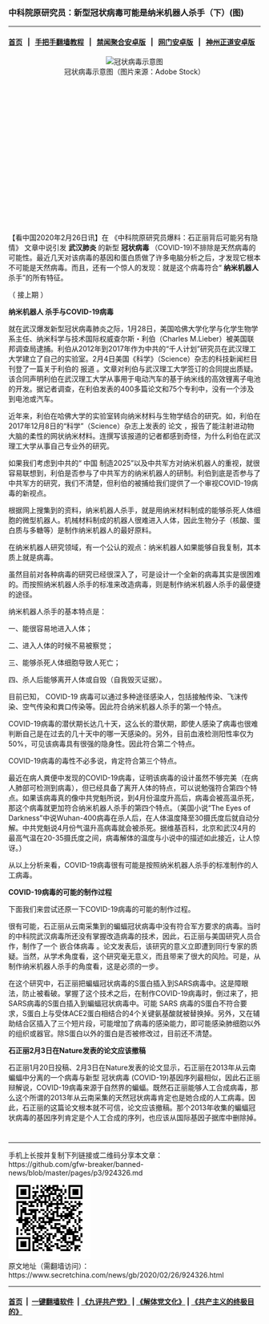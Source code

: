 ### 中科院原研究员：新型冠状病毒可能是纳米机器人杀手（下）(图)
------------------------

#### [首页](https://github.com/gfw-breaker/banned-news/blob/master/README.md) &nbsp;&nbsp;|&nbsp;&nbsp; [手把手翻墙教程](https://github.com/gfw-breaker/guides/wiki) &nbsp;&nbsp;|&nbsp;&nbsp; [禁闻聚合安卓版](https://github.com/gfw-breaker/bn-android) &nbsp;&nbsp;|&nbsp;&nbsp; [网门安卓版](https://github.com/oGate2/oGate) &nbsp;&nbsp;|&nbsp;&nbsp; [神州正道安卓版](https://github.com/SzzdOgate/update) 



<div class="article_right" style="fone-color:#000">
 <p style="text-align: center;">
  <img alt="冠状病毒示意图" src="//img3.secretchina.com/pic/2020/2-7/p2621742a572879684-ss.jpg" style="height:337px; width:600px"/>
  <br>
   冠状病毒示意图（图片来源：Adobe Stock）
   <span id="hideid" name="hideid" style="color:red;display:none;">
    <span href="https://www.secretchina.com">
    </span>
   </span>
  </br>
 </p>
 <div id="txt-mid1-t21-2017">
  <ins class="adsbygoogle" data-ad-client="ca-pub-1276641434651360" data-ad-slot="2451032099" style="display:inline-block;width:336px;height:280px">
  </ins>
  <div id="SC-22xxx">
  </div>
 </div>
 <p>
  【看中国2020年2月26日讯】在
  <span href="https://www.secretchina.com/news/gb/2020/02/06/922132.html" target="_blank">
   《中科院原研究员爆料：石正丽背后可能另有隐情》
  </span>
  文章中说引发
  <strong>
   武汉肺炎
  </strong>
  的新型
  <strong>
   冠状病毒
  </strong>
  （COVID-19)不排除是天然病毒的可能性。最近几天对该病毒的基因和蛋白质做了许多电脑分析之后，才发现它根本不可能是天然病毒。而且，还有一个惊人的发现：就是这个病毒符合“
  <strong>
   纳米机器人
  </strong>
  杀手”的所有特征。
  <span id="hideid" name="hideid" style="color:red;display:none;">
   <span href="https://www.secretchina.com">
   </span>
  </span>
 </p>
 <p>
  （
  <span href="https://www.secretchina.com/news/gb/2020/02/23/924000.html" target="_blank">
   接上期
  </span>
  ）
 </p>
 <p>
  <strong>
   <span href="https://www.secretchina.com/news/gb/tag/纳米机器人" target="_blank">
    纳米机器人
   </span>
   杀手与COVID-19病毒
  </strong>
 </p>
 <p>
  就在武汉爆发新型冠状病毒肺炎之际，1月28日，美国哈佛大学化学与化学生物学系主任、纳米科学与技术国际权威查尔斯・利伯（Charles M.Lieber）被美国联邦调查局逮捕。利伯从2012年到2017年作为中共的“千人计划”研究员在武汉理工大学建立了自己的实验室。2月4日美国《科学》（Science）杂志的科技新闻栏目刊登了一篇关于利伯的
  <span href="https://www.sciencemag.org/news/2020/02/why-did-chinese-university-hire-charles-lieber-do-battery-research" target="_blank">
   报道
  </span>
  。文章对利伯与武汉理工大学签订的合同提出质疑。该合同声明利伯在武汉理工大学从事用于电动汽车的基于纳米线的高效锂离子电池的开发。据记者调查，在利伯发表的400多篇论文和75个专利中，没有一个涉及到电池或汽车。
 </p>
 <p>
  近年来，利伯在哈佛大学的实验室转向纳米材料与生物学结合的研究。如，利伯在2017年12月8日的“科学”（Science）杂志上发表的
  <span href="https://science.sciencemag.org/content/358/6368/1233" target="_blank">
   论文
  </span>
  ，报告了能注射进动物大脑的柔性的网状纳米材料。连撰写该报道的记者都感到奇怪，为什么利伯在武汉理工大学从事自己专业外的研究。
 </p>
 <p>
  如果我们考虑到中共的“
  <span href="https://www.secretchina.com" target="_blank">
   中国
  </span>
  制造2025”以及中共军方对纳米机器人的重视，就很容易联想到，利伯是否参与了中共军方的纳米机器人的研制。利伯到底是否参与了中共军方的研究，我们不清楚，但利伯的被捕给我们提供了一个审视COVID-19病毒的新视点。
 </p>
 <p>
  根据网上搜集到的资料，纳米机器人杀手，就是用纳米材料制成的能够杀死人体细胞的微型机器人。机械材料制成的机器人很难进入人体，因此生物分子（核酸、蛋白质与多糖等）是制作纳米机器人的最好原料。
 </p>
 <p>
  在纳米机器人研究领域，有一个公认的观点：纳米机器人如果能够自我复制，其本质上就是病毒。
 </p>
 <p>
  虽然目前对各种病毒的研究已经很深入了，可是设计一个全新的病毒其实是很困难的。而按照纳米机器人杀手的标准来改造病毒，则是制作纳米机器人杀手的最便捷的途径。
 </p>
 <p>
  纳米机器人杀手的基本特点是：
 </p>
 <p>
  一、能很容易地进入人体；
 </p>
 <p>
  二、进入人体的时候不易被察觉；
 </p>
 <p>
  三、能够杀死人体细胞导致人死亡；
 </p>
 <center>
  <div style="max-width: 632px;height:180px; display: none; text-align: center; margin: 0 auto; overflow: hidden;overflow-x: hidden;">
   <div id="taboola-midarticle-thumbnails" style="max-width: 632px;height:180px;overflow: hidden;overflow-x: hidden;">
   </div>
  </div>
  <div>
   <ins class="adsbygoogle" data-ad-client="ca-pub-1276641434651360" data-ad-format="fluid" data-ad-layout="in-article" data-ad-slot="5164544770" style="display:block; text-align:center;">
   </ins>
  </div>
 </center>
 <p>
  四、杀人后能够离开人体或自毁（自我毁灭证据）。
 </p>
 <p>
  目前已知，
  <span href="https://zh.wikipedia.org/wiki/2019%E5%86%A0%E7%8A%B6%E7%97%85%E6%AF%92%E7%97%85" target="_blank">
   COVID-19
  </span>
  病毒可以通过多种途径感染人，包括接触传染、飞沫传染、空气传染和粪口传染等。因此符合纳米机器人杀手的第一个特点。
 </p>
 <p>
  COVID-19病毒的潜伏期长达几十天，这么长的潜伏期，即使人感染了病毒也很难判断自己是在过去的几十天中的哪一天感染的。另外，目前血液检测阳性率仅为50%，可见该病毒具有很强的隐身性。因此符合第二个特点。
 </p>
 <p>
  COVID-19病毒的毒性不必多说，肯定符合第三个特点。
 </p>
 <center>
  <ins class="adsbygoogle" data-ad-client="ca-pub-1276641434651360" data-ad-format="fluid" data-ad-layout="in-article" data-ad-slot="3646767294" style="display:block; text-align:center;">
  </ins>
 </center>
 <p>
  最近在病人粪便中发现的COVID-19病毒，证明该病毒的设计虽然不够完美（在病人肺部可检测到病毒），但已经具备了离开人体的特点，可以说勉强符合第四个特点。如果该病毒真的像中共党魁所说，到4月份温度升高后，病毒会被高温杀死，那这个病毒就更加符合纳米机器人杀手的第四个特点。（美国小说“The Eyes of Darkness”中说Wuhan-400病毒在杀人后，在人体温度降至30摄氏度后就自动分解。中共党魁说4月份气温升高病毒就会被杀死。据维基百科，北京和武汉4月的最高气温在20-35摄氏度之间，病毒解体的温度与小说中的描述如此接近，让人惊讶。）
 </p>
 <p>
  从以上分析来看，COVID-19病毒很有可能是按照纳米机器人杀手的标准制作的人工病毒。
 </p>
 <p>
  <strong>
   COVID-19病毒的可能的制作过程
  </strong>
 </p>
 <p>
  下面我们来尝试还原一下COVID-19病毒的可能的制作过程。
 </p>
 <p>
  很有可能，石正丽从云南采集到的蝙蝠冠状病毒中没有符合军方要求的病毒。当时的中科院武汉病毒所还没有掌握改造病毒的技术，因此，石正丽与美国研究人员合作，制作了一个
  <span href="https://www.nature.com/articles/nm.3985" target="_blank">
   嵌合体病毒
  </span>
  。论文发表后，该研究的意义立即遭到同行专家的质疑。当然，从学术角度看，这个研究毫无意义，而且带来了很大的风险。可是，从制作纳米机器人杀手的角度看，这是必须的一步。
 </p>
 <p>
  在这个研究中，石正丽把蝙蝠冠状病毒的S蛋白插入到SARS病毒中。这是障眼法，防止被看破。掌握了这个技术之后，在制作COVID-19病毒时，倒过来了，把SARS病毒的S蛋白插入到蝙蝠冠状病毒中。可能
  <span href="https://zh.wikipedia.org/wiki/%E5%9A%B4%E9%87%8D%E6%80%A5%E6%80%A7%E5%91%BC%E5%90%B8%E7%B3%BB%E7%B5%B1%E7%B6%9C%E5%90%88%E7%97%87" target="_blank">
   SARS
  </span>
  病毒的S蛋白不符合要求，S蛋白上与受体ACE2蛋白相结合的4个关键氨基酸就被替换掉。另外，又在辅助结合区插入了三个短片段，可能增加了病毒的感染能力，即可能感染肺细胞以外的组织或器官。除S蛋白以外的蛋白是否被修改过，目前还不清楚。
 </p>
 <p>
  <strong>
   石正丽2月3日在Nature发表的论文应该撤稿
  </strong>
 </p>
 <p>
  石正丽1月20日投稿、2月3日在Nature发表的论文显示，石正丽在2013年从云南蝙蝠中分离的一个病毒与新型
  <span href="https://www.secretchina.com/news/gb/tag/冠状病毒" target="_blank">
   冠状病毒
  </span>
  (COVID-19)基因序列最相似，因此石正丽辩解说，COVID-19病毒来源于自然界的蝙蝠。既然石正丽能够人工合成病毒，那么这个所谓的2013年从云南采集的天然冠状病毒肯定也是她合成的人工病毒。因此，石正丽的这篇论文根本就不可信，论文应该撤稿。那个2013年收集的蝙蝠冠状病毒的基因序列肯定是个人工合成的序列，也应该从国际基因子据库中删除掉。
  <center>
   <div>
    <div id="txt-mid2-t22-2017" style="display: block;  max-height: 351px;  overflow: hidden;">
     <div id="SC-21xxx">
     </div>
     <ins class="adsbygoogle" data-ad-client="ca-pub-1276641434651360" data-ad-format="auto" data-ad-slot="4301710469" data-full-width-responsive="true" style="display:block">
     </ins>
    </div>
   </div>
  </center>
  <div style="padding-top:12px;">
  </div>
 </p>
</div>

<hr/>
手机上长按并复制下列链接或二维码分享本文章：<br/>
https://github.com/gfw-breaker/banned-news/blob/master/pages/p3/924326.md <br/>
<a href='https://github.com/gfw-breaker/banned-news/blob/master/pages/p3/924326.md'><img src='https://github.com/gfw-breaker/banned-news/blob/master/pages/p3/924326.md.png'/></a> <br/>
原文地址（需翻墙访问）：https://www.secretchina.com/news/gb/2020/02/26/924326.html


------------------------
#### [首页](https://github.com/gfw-breaker/banned-news/blob/master/README.md) &nbsp;|&nbsp; [一键翻墙软件](https://github.com/gfw-breaker/nogfw/blob/master/README.md) &nbsp;| [《九评共产党》](https://github.com/gfw-breaker/9ping.md/blob/master/README.md#九评之一评共产党是什么) | [《解体党文化》](https://github.com/gfw-breaker/jtdwh.md/blob/master/README.md) | [《共产主义的终极目的》](https://github.com/gfw-breaker/gczydzjmd.md/blob/master/README.md)


<img src='http://gfw-breaker.win/banned-news/pages/p3/924326.md' width='0px' height='0px'/>